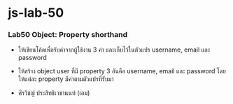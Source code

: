 # js-lab-50
### Lab50 Object: Property shorthand
- ให้เขียนโค้ดเพื่อรับค่าจากผู้ใช้งาน 3 ค่า และเก็บไว้ในตัวแปร username, email และ password
- ให้สร้าง object user ที่มี property 3 อันคือ username, email และ password โดยให้แต่ละ property มีค่าตามตัวแปรที่รับมา

- ศิรวิชญ์ ประสิทธิเวชานนท์ (เอม)